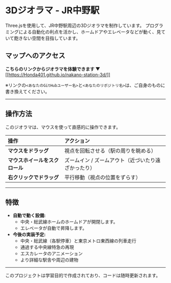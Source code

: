 # 3Dジオラマ - JR中野駅

Three.jsを使用して、JR中野駅周辺の3Dジオラマを制作しています。
プログラミングによる自動化の利点を活かし、ホームドアやエレベータなどが動く、見ていて飽きない空間を目指しています。

## マップへのアクセス

**こちらのリンクからジオラマを体験できます ▼**
[[https://Honda401.github.io/nakano-station-3d/]]

※リンクの`<あなたのGitHubユーザー名>`と`<あなたのリポジトリ名>`は、ご自身のものに書き換えてください。

---

## 操作方法

このジオラマは、マウスを使って直感的に操作できます。

| 操作 | アクション |
| :--- | :--- |
| **マウスをドラッグ** | 視点を回転させる（駅の周りを眺める） |
| **マウスホイールをスクロール** | ズームイン / ズームアウト（近づいたり遠ざかったり） |
| **右クリックでドラッグ** | 平行移動（視点の位置をずらす） |

---

## 特徴

-   **自動で動く設備:**
    -   中央・総武線ホームのホームドアが開閉します。
    -   エレベータが自動で昇降します。
-   **今後の実装予定:**
    -   中央・総武線（各駅停車）と東京メトロ東西線の列車走行
    -   通過する中央線特急の再現
    -   エスカレータのアニメーション
    -   より詳細な駅舎や周辺の建物

---

このプロジェクトは学習目的で作成されており、コードは随時更新されます。
